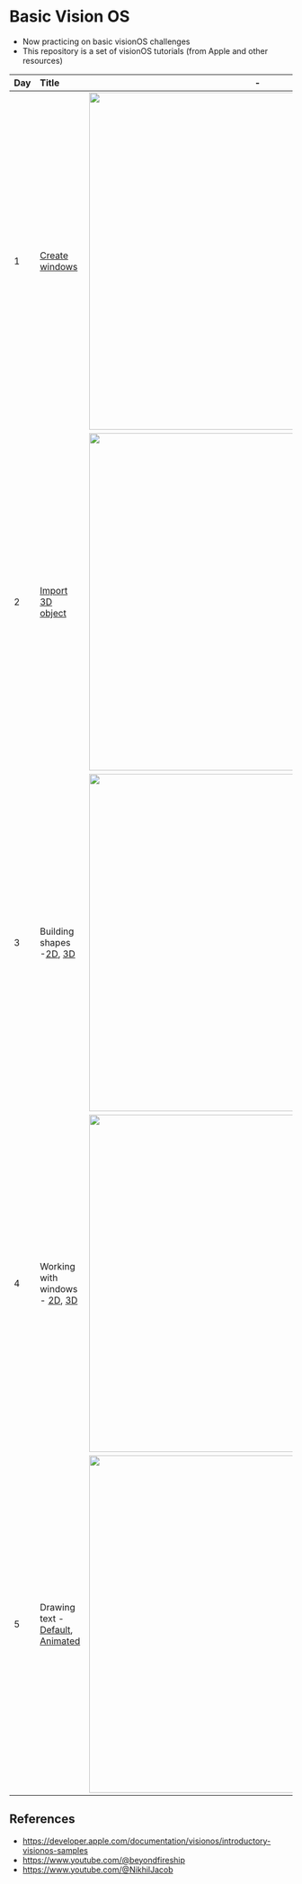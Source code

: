 # Basic Vision OS
- Now practicing on basic visionOS challenges
- This repository is a set of visionOS tutorials (from Apple and other resources)

| Day | Title | - |
|:--|:--|:--:|
| 1 | [Create windows](https://www.youtube.com/watch?v=b_V19d_sdOw&list=PLb0SG4T4tfPxyLqiAACwTe6xTfe_iklfA&index=2) | <img width="600" alt="" src="https://github.com/user-attachments/assets/5505f395-6bea-4469-9701-c07dbcadd885"> |
| 2 | [Import 3D object](https://www.youtube.com/watch?v=_xfZIr5sDLw&list=LL&index=64&t=427s) | <img width="600" alt="" src="https://github.com/user-attachments/assets/4aee2c32-f1ed-48c6-a81a-05deeaf7073b"> |
| 3 | Building shapes -[2D](https://developer.apple.com/documentation/visionos/creating-2d-shapes-in-visionos-with-swiftui), [3D](https://developer.apple.com/documentation/visionos/creating-3d-shapes-in-visionos-with-realitykit) | <img width="600" alt="" src="https://github.com/user-attachments/assets/3af9b0e9-af2f-4f81-b128-08698e720c52"> |
| 4 | Working with windows - [2D](https://developer.apple.com/documentation/visionos/creating-a-new-swiftui-window-in-visionos), [3D](https://developer.apple.com/documentation/visionos/creating-a-volumetric-window-in-visionos) | <img width="600" alt="" src="https://github.com/user-attachments/assets/f0c2abc8-2b7d-428c-8bd7-81fbf0bcf029"> |
| 5 | Drawing text - [Default](https://developer.apple.com/documentation/visionos/displaying-text-in-visionos), [Animated](https://developer.apple.com/documentation/visionos/adding-a-depth-effect-to-text-in-visionos) | <img width="600" alt="" src="https://github.com/user-attachments/assets/a5a1a001-cbe4-4f8b-aaed-400f40f5a69b"> |

## References

- https://developer.apple.com/documentation/visionos/introductory-visionos-samples
- https://www.youtube.com/@beyondfireship
- https://www.youtube.com/@NikhilJacob
